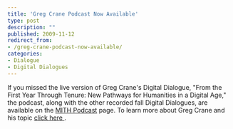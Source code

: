 ```yaml
---
title: 'Greg Crane Podcast Now Available'
type: post
description: ""
published: 2009-11-12
redirect_from: 
- /greg-crane-podcast-now-available/
categories:
- Dialogue
- Digital Dialogues
---
```

If you missed the live version of Greg Crane's Digital Dialogue, "From the First Year Through Tenure: New Pathways for Humanities in a Digital Age," the podcast, along with the other recorded fall Digital Dialogues, are available on the [MITH Podcast](http://mith.umd.edu/digital-dialogues/dialogues/ "Podcasts") page. To learn more about Greg Crane and his topic [click here ](http://mith.umd.edu/1111-mith-digital-dialogue-greg-crane-from-the-first-year-through-tenure-new-pathways-for-humanities-in-a-digital-age/ "11/11 MITH Digital Dialogue: Greg Crane, “From the First Year Through Tenure: New Pathways for Humanities in a Digital Age”").
